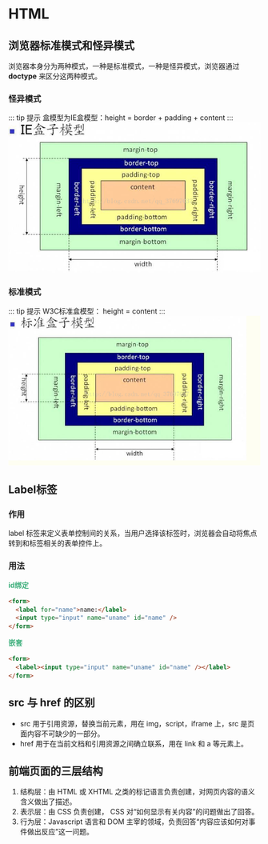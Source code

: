 # HTML

## 浏览器标准模式和怪异模式
浏览器本身分为两种模式，一种是标准模式，一种是怪异模式，浏览器通过 **doctype** 来区分这两种模式。
### 怪异模式
::: tip 提示
盒模型为IE盒模型：height = border + padding + content
:::
![ie-box](./ie-box.png)

### 标准模式
::: tip 提示
W3C标准盒模型： height = content
:::
![box](./box.png)

## Label标签
### 作用
label 标签来定义表单控制间的关系，当用户选择该标签时，浏览器会自动将焦点转到和标签相关的表单控件上。

### 用法
<font color=#3eaf7c>**id绑定**</font>   
``` html
<form>
  <label for="name">name:</label>
  <input type="input" name="uname" id="name" />
</form>
```
<font color=#3eaf7c>**嵌套**</font>   
``` html
<form>
  <label><input type="input" name="uname" id="name" /></label>
</form>
```

## src 与 href 的区别
- src 用于引用资源，替换当前元素，用在 img，script，iframe 上，src 是页面内容不可缺少的一部分。
- href 用于在当前文档和引用资源之间确立联系，用在 link 和 a 等元素上。

## 前端页面的三层结构
1. 结构层：由 HTML 或 XHTML 之类的标记语言负责创建，对网页内容的语义含义做出了描述。
2. 表示层：由 CSS 负责创建， CSS 对“如何显示有关内容”的问题做出了回答。
3. 行为层：Javascript 语言和 DOM 主宰的领域，负责回答“内容应该如何对事件做出反应”这一问题。